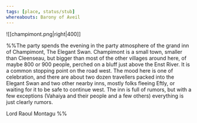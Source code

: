 ```yaml
---
tags: [place, status/stub]
whereabouts: Barony of Aveil
---
```


![[champimont.png|right|400]]

%%The party spends the evening in the party atmosphere of the grand inn of Champimont, The Elegant Swan. Champimont is a small town, smaller than Cleenseau, but bigger than most of the other villages around here, of maybe 800 or 900 people, perched on a bluff just above the Enst River. It is a common stopping point on the road west. The mood here is one of celebration, and there are about two dozen travellers packed into the Elegant Swan and two other nearby inns, mostly folks fleeing Eftly, or waiting for it to be safe to continue west. The inn is full of rumors, but with a few exceptions (Vahaiya and their people and a few others) everything is just clearly rumors.

Lord Raoul Montagu
%%